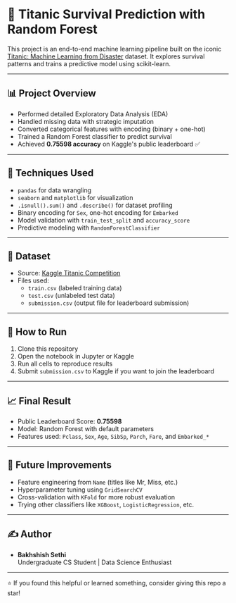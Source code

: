 # 🚢 Titanic Survival Prediction with Random Forest

This project is an end-to-end machine learning pipeline built on the iconic [Titanic: Machine Learning from Disaster](https://www.kaggle.com/competitions/titanic) dataset. It explores survival patterns and trains a predictive model using scikit-learn.

---

## 📊 Project Overview

- Performed detailed Exploratory Data Analysis (EDA)
- Handled missing data with strategic imputation
- Converted categorical features with encoding (binary + one-hot)
- Trained a Random Forest classifier to predict survival
- Achieved **0.75598 accuracy** on Kaggle's public leaderboard ✅

---

## 🧠 Techniques Used

- `pandas` for data wrangling
- `seaborn` and `matplotlib` for visualization
- `.isnull().sum()` and `.describe()` for dataset profiling
- Binary encoding for `Sex`, one-hot encoding for `Embarked`
- Model validation with `train_test_split` and `accuracy_score`
- Predictive modeling with `RandomForestClassifier`

---

## 📁 Dataset

- Source: [Kaggle Titanic Competition](https://www.kaggle.com/competitions/titanic/data)
- Files used:
  - `train.csv` (labeled training data)
  - `test.csv` (unlabeled test data)
  - `submission.csv` (output file for leaderboard submission)

---

## 🚀 How to Run

1. Clone this repository
2. Open the notebook in Jupyter or Kaggle
3. Run all cells to reproduce results
4. Submit `submission.csv` to Kaggle if you want to join the leaderboard

---

## 📈 Final Result

- Public Leaderboard Score: **0.75598**
- Model: Random Forest with default parameters
- Features used: `Pclass`, `Sex`, `Age`, `SibSp`, `Parch`, `Fare`, and `Embarked_*`

---

## 🔮 Future Improvements

- Feature engineering from `Name` (titles like Mr, Miss, etc.)
- Hyperparameter tuning using `GridSearchCV`
- Cross-validation with `KFold` for more robust evaluation
- Trying other classifiers like `XGBoost`, `LogisticRegression`, etc.

---

## ✍️ Author

- **Bakhshish Sethi**  
  Undergraduate CS Student | Data Science Enthusiast  

---

⭐ If you found this helpful or learned something, consider giving this repo a star!
